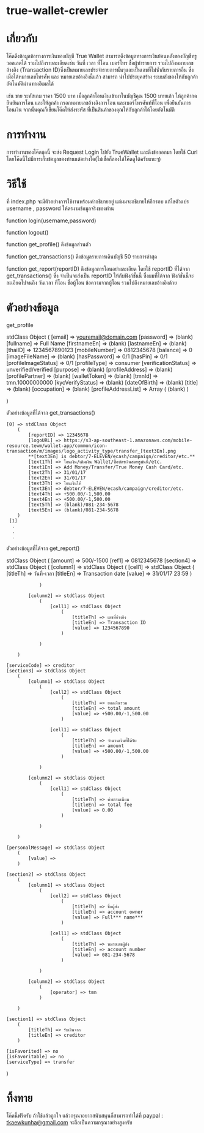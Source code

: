 # true-wallet-crewler

# เกี่ยวกับ

โค๊ดดึงข้อมูลข้อทางการเงินของบัญชี True Wallet สามารถดึงข้อมูลทางการเงินย้อนหลังของบัญชีทรูวอลเลตได้ รวมไปถึงรายละเอียดเช่น วันที่ เวลา ที่โอน เบอร์โทร ชื่อผู้ทำรายการ รวมไปถึงหมายเลขอ้างอิง (Transaction ID)ซึ่งเป็นหมายเลขประจำรายการนั้นๆและเป็นเลขที่ไม่ซ้ำกับรายการอื่น
ซึ่งเมื่อได้หมายเลขโทรศัพ และ หมายเลขอ้างอิงนี้แล้ว สามารถ นำไปประยุคสร้าง ระบบส่งของให้กับลูกค้าอัตโนมัติผ่านทางอีเมลได้

เช่น ขาย ระหัสเกม ราคา 1500 บาท 
เมื่อลูกค้าโอนเงินเข้ามาในบัญชีคุณ 1500 บาทแล้ว ให้ลูกค้ากดยืนยันการโอน
และให้ลูกค้า กรอกหมายเลขอ้างอิงการโอน และเบอร์โทรศัพท์ที่โอน เพื่อยืนยันการโอนเงิน
จากนั้นคุณก็เขียนโค๊ดให้ส่งระหัส ที่เป็นสินค้าของคุณให้กับลูกค้าได้โดยอัตโนมัติ

# การทำงาน

การทำงานของโค๊ดชุดนี้ จะส่ง Request Login ไปยัง TrueWallet และดึงข้อออกมา โดยใช้ Curl  โดยโค๊ดนี้ไม่มีการเก็บข้อมูลของท่านแต่อย่างใด(ไม่เชื่อก็ลองไล่โค๊ดดูได้ครับแหะๆ)

# วิธีใช้
ที่ index.php จะมีตัวอย่างการใช้งานพร้อมคำอธิบายอยู่ แต่ผมจะอธิบายให้อีกรอบ
แก้ไขตัวแปร username , password ให้ตรงามข้อมูลจริงของท่าน

function login(username,password)

function logout()

function get_profile() 
ดึงข้อมูลส่วนตัว

function get_transactions() 
ดึงข้อมูลรายการเดินบัญชี 50 รายการล่าสุด

function get_report(reportID)
ดึงข้อมูลการโอนอย่างละเอียด โดยใช้ reportID ที่ได้จาก get_transactions()
ซึ่ง จำเป็นจะส่งเป็น reportID ให้กับฟังก์ชั้นนี้ ซึ่งผมที่ได้จาก ฟังก์ชั่นนี้จะละเอียดไปจนถึง วันเวลา ที่โอน ชื่อผู้โอน ข้อความจากผู้โอน รวมไปถึงหมายเลขอ้างอิงด้วย


# ตัวอย่างข้อมูล

get_profile

stdClass Object
(
    [email] => youremail@domain.com
    [password] => (blank)
    [fullname] => Full Name
    [firstnameEn] => (blank)
    [lastnameEn] => (blank)
    [thaiID] => 1234567890123
    [mobileNumber] => 0812345678
    [balance] => 0
    [imageFileName] => (blank)
    [hasPassword] => 0/1
    [hasPin] => 0/1
    [profileImageStatus] => 0/1
    [profileType] => consumer
    [verificationStatus] => unverified/verified
    [purpose] => (blank)
    [profileAddress] => (blank)
    [profilePartner] => (blank)
    [walletToken] => (blank)
    [tmnId] => tmn.10000000000
    [kycVerifyStatus] => (blank)
    [dateOfBirth] => (blank)
    [title] => (blank)
    [occupation] => (blank)
    [profileAddressList] => Array
        (
        (blank)
        )

)

ตัวอย่างข้อมูลที่ได้จาก get_transactions()

    [0] => stdClass Object
        (
            [reportID] => 12345678
            [logoURL] => https://s3-ap-southeast-1.amazonaws.com/mobile-resource.tewm/wallet-app/common/icon-transaction/m/images/logo_activity_type/transfer_[text3En].png
            **[text3En] is debtor/7-ELEVEN/ecash/campaign/creditor/etc.**
            [text1Th] => โอนเงิน/เติมเงิน Wallet/ซื้อบัตรเงินสดทรูมันนี่/etc.
            [text1En] => Add Money/Transfer/True Money Cash Card/etc.
            [text2Th] => 31/01/17
            [text2En] => 31/01/17
            [text3Th] => โอนเงินให้
            [text3En] => debtor/7-ELEVEN/ecash/campaign/creditor/etc.
            [text4Th] => +500.00/-1,500.00
            [text4En] => +500.00/-1,500.00
            [text5Th] => (blank)/081-234-5678
            [text5En] => (blank)/081-234-5678
        )
     [1]
      .
      .
      .


ตัวอย่างข้อมูลที่ได้จาก get_report()

stdClass Object
(
    [amount] => 500/-1500
    [ref1] => 0812345678
    [section4] => stdClass Object
        (
            [column1] => stdClass Object
                (
                    [cell1] => stdClass Object
                        (
                            [titleTh] => วันที่-เวลา
                            [titleEn] => Transaction date
                            [value] => 31/01/17 23:59
                        )

                )

            [column2] => stdClass Object
                (
                    [cell1] => stdClass Object
                        (
                            [titleTh] => เลขที่อ้างอิง
                            [titleEn] => Transaction ID
                            [value] => 1234567890
                        )

                )

        )

    [serviceCode] => creditor
    [section3] => stdClass Object
        (
            [column1] => stdClass Object
                (
                    [cell2] => stdClass Object
                        (
                            [titleTh] => ยอดเงินรวม
                            [titleEn] => total amount
                            [value] => +500.00/-1,500.00
                        )

                    [cell1] => stdClass Object
                        (
                            [titleTh] => จำนวนเงินที่ได้รับ
                            [titleEn] => amount
                            [value] => +500.00/-1,500.00
                        )

                )

            [column2] => stdClass Object
                (
                    [cell1] => stdClass Object
                        (
                            [titleTh] => ค่าธรรมเนียม
                            [titleEn] => total fee
                            [value] => 0.00
                        )

                )

        )

    [personalMessage] => stdClass Object
        (
            [value] => 
        )

    [section2] => stdClass Object
        (
            [column1] => stdClass Object
                (
                    [cell2] => stdClass Object
                        (
                            [titleTh] => ชื่อผู้ส่ง
                            [titleEn] => account owner
                            [value] => Full*** name***
                        )

                    [cell1] => stdClass Object
                        (
                            [titleTh] => หมายเลขผู้ส่ง
                            [titleEn] => account number
                            [value] => 081-234-5678
                        )

                )

            [column2] => stdClass Object
                (
                    [operator] => tmn
                )

        )

    [section1] => stdClass Object
        (
            [titleTh] => รับเงินจาก
            [titleEn] => creditor
        )

    [isFavorited] => no
    [isFavoritable] => no
    [serviceType] => transfer
)

# ทิ้งทาย
โค๊ดนี้ฟรีครับ
ถ้าใช้แล้วถูกใจ แล้วกรุณาอยากสนับสนุนก็สามารถทำได้ที่ paypal : tkaewkunha@gmail.com จะถือเป็นความกรุณาอย่างสูงครับ
